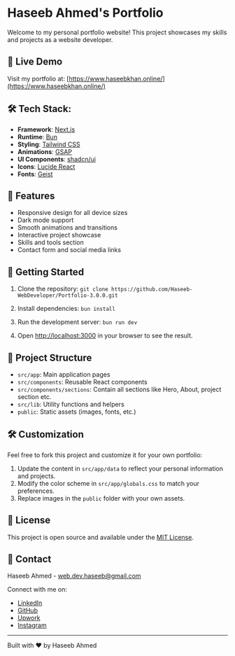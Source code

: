 # Haseeb Ahmed's Portfolio

Welcome to my personal portfolio website! This project showcases my skills and projects as a website developer.

## 🚀 Live Demo

Visit my portfolio at: [https://www.haseebkhan.online/](https://www.haseebkhan.online/)

## 🛠 Tech Stack:

- **Framework**: [Next.js](https://nextjs.org/)
- **Runtime**: [Bun](https://bun.sh/)
- **Styling**: [Tailwind CSS](https://tailwindcss.com/)
- **Animations**: [GSAP](https://greensock.com/gsap/)
- **UI Components**: [shadcn/ui](https://ui.shadcn.com/)
- **Icons**: [Lucide React](https://lucide.dev/)
- **Fonts**: [Geist](https://vercel.com/font)

## 🌟 Features

- Responsive design for all device sizes
- Dark mode support
- Smooth animations and transitions
- Interactive project showcase
- Skills and tools section
- Contact form and social media links

## 🚀 Getting Started

1. Clone the repository:   ```
   git clone https://github.com/Haseeb-WebDeveloper/Portfolio-3.0.0.git   ```

2. Install dependencies:   ```
   bun install   ```

3. Run the development server:   ```
   bun run dev   ```

4. Open [http://localhost:3000](http://localhost:3000) in your browser to see the result.

## 📁 Project Structure

- `src/app`: Main application pages
- `src/components`: Reusable React components
- `src/components/sections`: Contain all sections like Hero, About, project section etc.
- `src/lib`: Utility functions and helpers
- `public`: Static assets (images, fonts, etc.)

## 🛠 Customization

Feel free to fork this project and customize it for your own portfolio:

1. Update the content in `src/app/data` to reflect your personal information and projects.
2. Modify the color scheme in `src/app/globals.css` to match your preferences.
3. Replace images in the `public` folder with your own assets.

## 📄 License

This project is open source and available under the [MIT License](LICENSE).

## 🤝 Contact

Haseeb Ahmed - [web.dev.haseeb@gmail.com](mailto:web.dev.haseeb@gmail.com)

Connect with me on:
- [LinkedIn](https://pk.linkedin.com/in/haseeb-ahmed-raza-khan)
- [GitHub](https://github.com/Haseeb-WebDeveloper/)
- [Upwork](https://www.upwork.com/freelancers/~01b8c927b6fa311757)
- [Instagram](https://www.instagram.com/haseeb.ahmed.raza.khan/)

---

Built with ❤️ by Haseeb Ahmed

